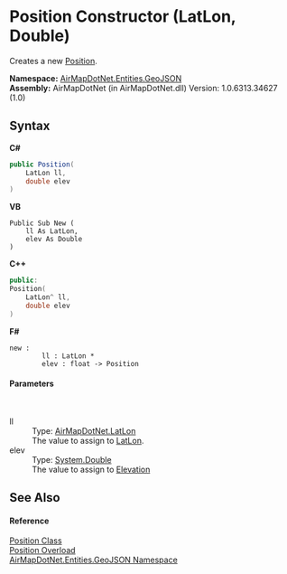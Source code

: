 # Position Constructor (LatLon, Double)
 

Creates a new <a href="7ee82c76-6205-6c56-8d6e-4fe6e06bb0b0">Position</a>.

**Namespace:**&nbsp;<a href="1d543ca6-8481-5d96-aca1-a1b2d108871c">AirMapDotNet.Entities.GeoJSON</a><br />**Assembly:**&nbsp;AirMapDotNet (in AirMapDotNet.dll) Version: 1.0.6313.34627 (1.0)

## Syntax

**C#**<br />
``` C#
public Position(
	LatLon ll,
	double elev
)
```

**VB**<br />
``` VB
Public Sub New ( 
	ll As LatLon,
	elev As Double
)
```

**C++**<br />
``` C++
public:
Position(
	LatLon^ ll, 
	double elev
)
```

**F#**<br />
``` F#
new : 
        ll : LatLon * 
        elev : float -> Position
```


#### Parameters
&nbsp;<dl><dt>ll</dt><dd>Type: <a href="a7e51562-8516-7f75-bd21-4eaf0cd97fa8">AirMapDotNet.LatLon</a><br />The value to assign to <a href="e3ada7eb-13d8-2f89-bd83-19c5270653b3">LatLon</a>.</dd><dt>elev</dt><dd>Type: <a href="http://msdn2.microsoft.com/en-us/library/643eft0t" target="_blank">System.Double</a><br />The value to assign to <a href="469116eb-a182-bbb6-0236-8f4c068225d5">Elevation</a></dd></dl>

## See Also


#### Reference
<a href="7ee82c76-6205-6c56-8d6e-4fe6e06bb0b0">Position Class</a><br /><a href="04fa08dd-8ab1-ba24-d376-a8fa6702d64a">Position Overload</a><br /><a href="1d543ca6-8481-5d96-aca1-a1b2d108871c">AirMapDotNet.Entities.GeoJSON Namespace</a><br />